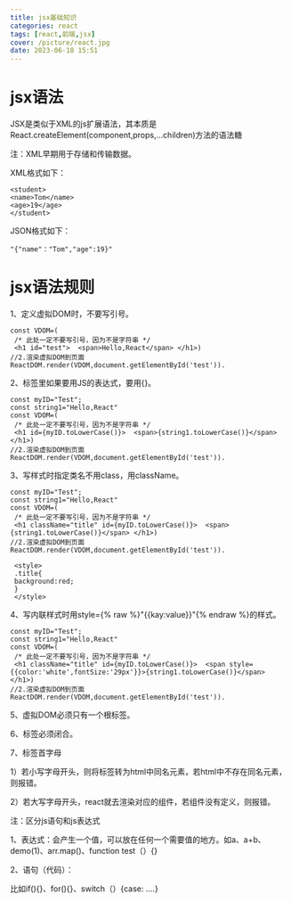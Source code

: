 ```yaml
---
title: jsx基础知识
categories: react
tags: [react,前端,jsx]
cover: /picture/react.jpg
date: 2023-06-18 15:51
---
```


# jsx语法

JSX是类似于XML的js扩展语法，其本质是React.createElement(component,props,...children)方法的语法糖

注：XML早期用于存储和传输数据。

XML格式如下：

```
<student>
<name>Tom</name>
<age>19</age>
</student>
```

JSON格式如下：

```
"{"name"："Tom","age":19}"
```

# jsx语法规则

1、定义虚拟DOM时，不要写引号。

```
const VDOM=(
 /* 此处一定不要写引号，因为不是字符串 */
 <h1 id="test">  <span>Hello,React</span> </h1>)
//2.渲染虚拟DOM到页面
ReactDOM.render(VDOM,document.getElementById('test')).
```

2、标签里如果要用JS的表达式，要用{}。

```
const myID="Test";
const string1="Hello,React"
const VDOM=(
 /* 此处一定不要写引号，因为不是字符串 */
 <h1 id={myID.toLowerCase()}>  <span>{string1.toLowerCase()}</span> </h1>)
//2.渲染虚拟DOM到页面
ReactDOM.render(VDOM,document.getElementById('test')).
```

3、写样式时指定类名不用class，用className。

```
const myID="Test";
const string1="Hello,React"
const VDOM=(
 /* 此处一定不要写引号，因为不是字符串 */
 <h1 className="title" id={myID.toLowerCase()}>  <span>{string1.toLowerCase()}</span> </h1>)
//2.渲染虚拟DOM到页面
ReactDOM.render(VDOM,document.getElementById('test')).
```

```
 <style>
 .title{
 background:red;
 }
 </style>
```

4、写内联样式时用style={% raw %}"{{kay:value}}"{% endraw %}的样式。

```
const myID="Test";
const string1="Hello,React"
const VDOM=(
 /* 此处一定不要写引号，因为不是字符串 */
 <h1 className="title" id={myID.toLowerCase()}>  <span style={{color:'white',fontSize:'29px'}}>{string1.toLowerCase()}</span> </h1>)
//2.渲染虚拟DOM到页面
ReactDOM.render(VDOM,document.getElementById('test')).
```

5、虚拟DOM必须只有一个根标签。

6、标签必须闭合。

7、标签首字母

1）若小写字母开头，则将标签转为html中同名元素，若html中不存在同名元素，则报错。

2）若大写字母开头，react就去渲染对应的组件，若组件没有定义，则报错。

注：区分js语句和js表达式

1、表达式：会产生一个值，可以放在任何一个需要值的地方。如a、a+b、demo(1)、arr.map()、function test（）{}

2、语句（代码）：

比如if(){}、for(){}、switch（）{case: ....}